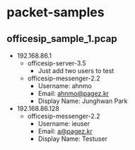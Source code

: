 # packet-samples

## officesip_sample_1.pcap
- 192.168.86.1
  - officesip-server-3.5
    - Just add two users to test
  - officesip-messenger-2.2
    - Username: ahnmo
    - Email: ahnmo@pagez.kr
    - Display Name: Junghwan Park
- 192.168.86.128
  - officesip-messenger-2.2
    - Username: ieuser
    - Email: a@pagez.kr
    - Display Name: Testuser
